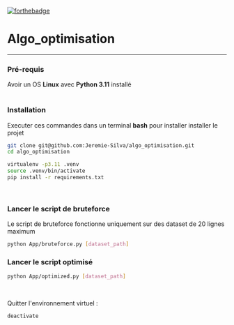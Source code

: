 [![forthebadge](https://forthebadge.com/images/badges/made-with-python.svg)](https://forthebadge.com)
# Algo_optimisation
---
### Pré-requis
Avoir un OS **Linux** avec **Python 3.11** installé  
<br/>

### Installation
Executer ces commandes dans un terminal **bash**
pour installer installer le projet
```bash
git clone git@github.com:Jeremie-Silva/algo_optimisation.git
cd algo_optimisation
```
```bash
virtualenv -p3.11 .venv
source .venv/bin/activate
pip install -r requirements.txt
```
<br/>

### Lancer le script de bruteforce
Le script de bruteforce fonctionne uniquement sur des dataset de 20 lignes maximum
```bash
python App/bruteforce.py [dataset_path]
```

### Lancer le script optimisé
```bash
python App/optimized.py [dataset_path]
```
<br/>

Quitter l'environnement virtuel :
```bash
deactivate
```  
